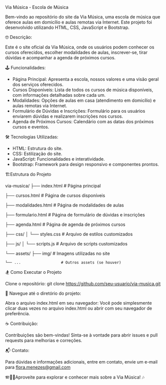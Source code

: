 Via Música - Escola de Música

Bem-vindo ao repositório do site da Via Música, uma escola de música que oferece aulas em domicílio e aulas remotas via Internet. Este projeto foi desenvolvido utilizando HTML, CSS, JavaScript e Bootstrap.

🤓 Descrição:

Este é o site oficial da Via Música, onde os usuários podem conhecer os cursos oferecidos, escolher modalidades de aulas, inscrever-se, tirar dúvidas e acompanhar a agenda de próximos cursos.

🕹️ Funcionalidades:

* Página Principal: Apresenta a escola, nossos valores e uma visão geral dos serviços oferecidos.
* Cursos Disponíveis: Lista de todos os cursos de música disponíveis, com informações detalhadas sobre cada um.
* Modalidades: Opções de aulas em casa (atendimento em domicílio) e aulas remotas via Internet.
* Formulário de Dúvidas e Inscrições: Formulário para os usuários enviarem dúvidas e realizarem inscrições nos cursos.
* Agenda de Próximos Cursos: Calendário com as datas dos próximos cursos e eventos.

🛠️ Tecnologias Utilizadas:

* HTML: Estrutura do site.
* CSS: Estilização do site.
* JavaScript: Funcionalidades e interatividade.
* Bootstrap: Framework para design responsivo e componentes prontos.

🏗️Estrutura do Projeto

via-musica/
├── index.html               # Página principal

├── cursos.html              # Página de cursos disponíveis

├── modalidades.html         # Página de modalidades de aulas

├── formulario.html          # Página de formulário de dúvidas e inscrições

├── agenda.html              # Página de agenda de próximos cursos

├── css/
│   └── styles.css           # Arquivo de estilos customizados

├── js/
│   └── scripts.js           # Arquivo de scripts customizados

└── assets/
    ├── img/                 # Imagens utilizadas no site
    
    └── ...                  # Outros assets (se houver)
    

🏂 Como Executar o Projeto

Clone o repositório:
git clone https://github.com/seu-usuario/via-musica.git

🧭 Navegue até o diretório do projeto:

Abra o arquivo index.html em seu navegador:
Você pode simplesmente clicar duas vezes no arquivo index.html ou abrir com seu navegador de preferência.

☕ Contribuição:

Contribuições são bem-vindas! Sinta-se à vontade para abrir issues e pull requests para melhorias e correções.

📬 Contato:

Para dúvidas e informações adicionais, entre em contato, envie um e-mail para flora.menezes@gmail.com

🪗🥁🎷Aproveite para explorar e conhecer mais sobre a Via Música! 🎶

